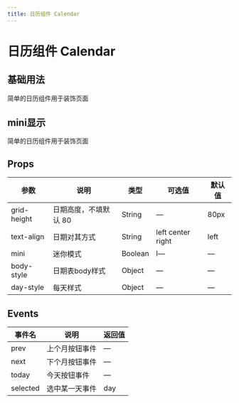 ```yaml
---
title: 日历组件 Calendar
---
```




# 日历组件 Calendar

## 基础用法

简单的日历组件用于装饰页面

<preview path="./demo/Calendar/Basic.vue"></preview>

## mini显示

简单的日历组件用于装饰页面

<preview path="./demo/Calendar/Mini.vue"></preview>

## Props

| 参数        | 说明                  | 类型    | 可选值            | 默认值 |
| ----------- | --------------------- | ------- | ----------------- | ------ |
| grid-height | 日期高度，不填默认 80 | String  | —                 | 80px   |
| text-align  | 日期对其方式          | String  | left center right | left   |
| mini        | 迷你模式              | Boolean | l—                | —      |
| body-style  | 日期表body样式        | Object  | —                 | —      |
| day-style   | 每天样式              | Object  | —                 | —      |

## Events

| 事件名   | 说明           | 返回值 |
| -------- | -------------- | ------ |
| prev     | 上个月按钮事件 | —      |
| next     | 下个月按钮事件 | —      |
| today    | 今天按钮事件   | —      |
| selected | 选中某一天事件 | day    |
